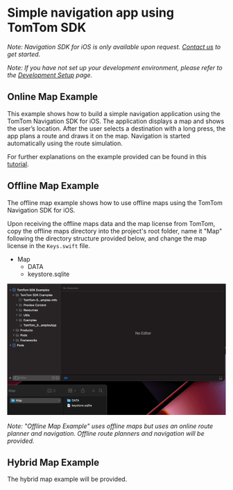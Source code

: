# Simple navigation app using TomTom SDK

*Note: Navigation SDK for iOS is only available upon request. [Contact us](https://developer.tomtom.com/tomtom-sdk-for-ios/request-access "Contact us") to get started.*

*Note: If you have not set up your development environment, please refer to the [Development Setup](../../../README.md) page.*

## Online Map Example

This example shows how to build a simple navigation application using the TomTom Navigation SDK for iOS.
The application displays a map and shows the user’s location. After the user selects a destination with a long press, the app plans a route and draws it on the map. Navigation is started automatically using the route simulation. 

For further explanations on the example provided can be found in this [tutorial](https://developer.tomtom.com/ios/navigation/documentation/use-cases/build-a-navigation-app).

## Offline Map Example

The offline map example shows how to use offline maps using the TomTom Navigation SDK for iOS.

Upon receiving the offline maps data and the map license from TomTom, copy the offline maps directory into the project's root folder, name it "Map" following the directory structure provided below, and change the map license in the `Keys.swift` file.

- Map
    - DATA
    - keystore.sqlite

![](../../../.github/offline-map-files.gif)

*Note: "Offline Map Example" uses offline maps but uses an online route planner and navigation. Offline route planners and navigation will be provided.*

## Hybrid Map Example

The hybrid map example will be provided.
